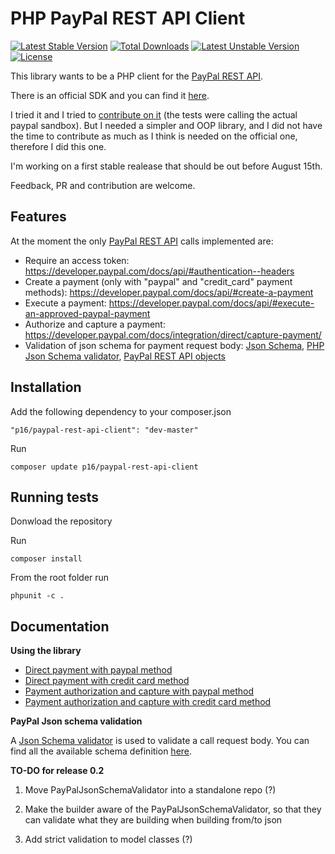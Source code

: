 PHP PayPal REST API Client
==========================

[![Latest Stable Version](https://poser.pugx.org/p16/paypal-rest-api-client/v/stable.svg)](https://packagist.org/packages/p16/paypal-rest-api-client) [![Total Downloads](https://poser.pugx.org/p16/paypal-rest-api-client/downloads.svg)](https://packagist.org/packages/p16/paypal-rest-api-client) [![Latest Unstable Version](https://poser.pugx.org/p16/paypal-rest-api-client/v/unstable.svg)](https://packagist.org/packages/p16/paypal-rest-api-client) [![License](https://poser.pugx.org/p16/paypal-rest-api-client/license.svg)](https://packagist.org/packages/p16/paypal-rest-api-client)

This library wants to be a PHP client for the [PayPal REST API](https://developer.paypal.com/docs/api/).

There is an official SDK and you can find it [here](https://github.com/paypal/rest-api-sdk-php).

I tried it and I tried to [contribute on it](https://github.com/p16/rest-api-sdk-php) (the tests were calling the actual paypal sandbox). 
But I needed a simpler and OOP library, and I did not have the time to contribute as much as I think is needed on the official one, therefore I did this one.

I'm working on a first stable realease that should be out before August 15th.

Feedback, PR and contribution are welcome.



Features
--------

At the moment the only [PayPal REST API](https://developer.paypal.com/docs/api/) calls implemented are:

- Require an access token: https://developer.paypal.com/docs/api/#authentication--headers
- Create a payment (only with "paypal" and "credit_card" payment methods): https://developer.paypal.com/docs/api/#create-a-payment 
- Execute a payment: https://developer.paypal.com/docs/api/#execute-an-approved-paypal-payment
- Authorize and capture a payment: https://developer.paypal.com/docs/integration/direct/capture-payment/
- Validation of json schema for payment request body: [Json Schema](http://json-schema.org/), [PHP Json Schema validator](https://github.com/justinrainbow/json-schema), [PayPal REST API objects](https://developer.paypal.com/docs/api/)

Installation
------------

Add the following dependency to your composer.json


    "p16/paypal-rest-api-client": "dev-master"


Run

    composer update p16/paypal-rest-api-client



Running tests
-------------

Donwload the repository

Run

    composer install


From the root folder run

    phpunit -c .


Documentation
-------------

**Using the library**

- [Direct payment with paypal method](examples/directPaymentPaypalMethod.md)
- [Direct payment with credit card method](examples/directPaymentCreditCardMethod.md)
- [Payment authorization and capture with paypal method](examples/paymentAuthorizationAndCapturePaypalMethod.md)
- [Payment authorization and capture with credit card method](examples/paymentAuthorizationAndCaptureCreditCardMethod.md)


**PayPal Json schema validation**

A [Json Schema validator](https://github.com/justinrainbow/json-schema) is used to validate a call request body. You can find all the available schema definition [here](src/PayPalRestApiClient/Validator/schema).


**TO-DO for release 0.2**

1. Move PayPalJsonSchemaValidator into a standalone repo (?)

2. Make the builder aware of the PayPalJsonSchemaValidator, so that they can validate what they are building when building from/to json

3. Add strict validation to model classes (?)


